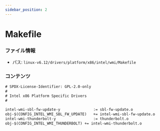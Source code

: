 ```yaml
---
sidebar_position: 2
---
```

# Makefile

### ファイル情報

- パス: `linux-v6.12/drivers/platform/x86/intel/wmi/Makefile`

### コンテンツ

```txt
# SPDX-License-Identifier: GPL-2.0-only
#
# Intel x86 Platform Specific Drivers
#

intel-wmi-sbl-fw-update-y				:= sbl-fw-update.o
obj-$(CONFIG_INTEL_WMI_SBL_FW_UPDATE)	+= intel-wmi-sbl-fw-update.o
intel-wmi-thunderbolt-y					:= thunderbolt.o
obj-$(CONFIG_INTEL_WMI_THUNDERBOLT)	+= intel-wmi-thunderbolt.o

```
